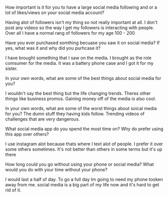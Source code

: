 How important is it for you to have a large social media following and or a lot of likes/views on your social media account?

Having alot of followers isn't my thing so not really important at all.
I don't post any videos so the way I get my followers is interacting with people.
Over all I have a normal rang of followers for my age 100 - 200

Have you ever purchased somthing becuase you saw it on social media? If yes, what was it and why did you purhcase it?

I have brought something that I saw on the media. 
I brought as the role comsumer for the media.
It was a battery phone case and I got it for my sister.

In your own words, what are some of the best things about social media for you?

I wouldn't say the best thing but the life changing trends.
Theres other things like business promos.
Gaining money off of the media is also cool.

In your own words, what are some of the worst things about soical media for you?
The dumn stuff they having kids follow.
Trending videos of challenges that are very dangerous.

What social media app do you spend the most time on? Why do prefer using this app over others?

I use instagram alot because thats where I text alot of people.
I prefer it over some others sometimes.
It's not better than others in some terms but it's up there

How long could you go without using your phone or social media? What would you do with your time without your phone?

I would last a half of day. 
To go a full day Im going to need my phone tooken away from me.
social media is a big part of my life now and it's hard to get rid of it.